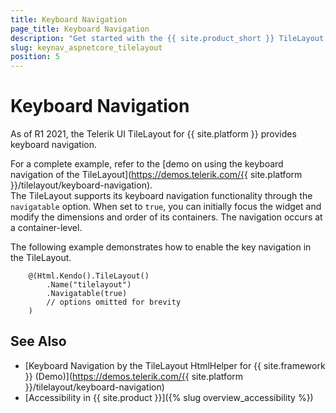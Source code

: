 ```yaml
---
title: Keyboard Navigation
page_title: Keyboard Navigation
description: "Get started with the {{ site.product_short }} TileLayout by Telerik UI and learn about the accessibility support it provides through its keyboard navigation functionality."
slug: keynav_aspnetcore_tilelayout
position: 5
---
```


# Keyboard Navigation

As of R1 2021, the Telerik UI TileLayout for {{ site.platform }} provides keyboard navigation.

For a complete example, refer to the [demo on using the keyboard navigation of the TileLayout](https://demos.telerik.com/{{ site.platform }}/tilelayout/keyboard-navigation).  
The TileLayout supports its keyboard navigation functionality through the `navigatable` option. When set to `true`, you can initially focus the widget and modify the dimensions and order of its containers. The navigation occurs at a container-level.

The following example demonstrates how to enable the key navigation in the TileLayout.

```HtmlHelper
    @(Html.Kendo().TileLayout()
        .Name("tilelayout")
        .Navigatable(true)
        // options omitted for brevity
    )
```

## See Also

* [Keyboard Navigation by the TileLayout HtmlHelper for {{ site.framework }} (Demo)](https://demos.telerik.com/{{ site.platform }}/tilelayout/keyboard-navigation)
* [Accessibility in {{ site.product }}]({% slug overview_accessibility %})
